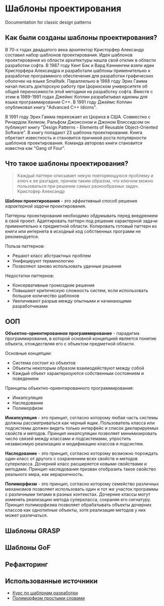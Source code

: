 # Шаблоны проектирования

Documentation for classic design patterns

## Как были созданы шаблоны проектирования?

В 70-х годах двадцатого века архитектор Кристорфер Александр составил набор шаблонов проектирования. Идея шаблонов проектирования из области архитектуры нашла свой отклик в области разработки софта. В 1987 году Кент Бэк и Вард Каннингем взяли идеи Кристорфера Александра и разработали шаблоны применительно к разработке программного обеспечения для разработки графических оболочек на языке Smalltalk. Параллельно в 1988 году Эрих Гамма начал писать докторскую работу при Цюрихском университете об общей переносимости этой методики на разработку cофта. Вместе с этим в 1989-1991 годах Джеймс Коплин разрабатывал идиомы для языка программирования C++. В 1991 году Джеймс Коплин опубликовал книгу "Advanced C++ Idioms".

В 1991 году Эрих Гамма переезжает из Цюриха в США. Совместно с Ричардом Хелмом, Ральфом Джонсоном и Джоном Влиссидсом он публикует книгу "Design Patterns - Elements of Reusable Object-Oriented Software". В книгу попадают 23 шаблона проектирования. Книга обретает известность и становится причиной роста популярности шаблонов проектирования. Команда авторово книги становится известна как "Gang of Four".

## Что такое шаблоны проектирования?

> Каждый паттерн описывает некую повторяющуюся проблему и ключ к ее разгадке, причем таким образом, что ключом можно пользоваться при решении самых разнообразных задач. Кристофер Александр

**Шаблон проектирования** - это _эффективный_ способ решения _характерной задачи_ проектирования.

Паттерны проектирования необходимо обдумывать перед внедрением в свой проект. Адаптировать паттерн под решение характерной задачи применительно к предметной области. Копировать готовый паттерн из книги или интернета в исходный код собственных программ не рекомендуется.

Польза паттернов:
- Решают класс абстрактных проблем
- Унифицируют терминологию
- Позволяют заново использовать удачные решения

Недостатки паттернов:
- Консервативные громоздкие решения
- Повышают критическую сложность систем, если использовать большое количество шаблонов
- Увеличивают разрыв между опытными и начинающими разработчиками

## ООП

**Объектно-ориентированное программирование** - парадигма программирования, в которой основной концепцией является понятие объекта, отождествляя его с объектом предметной области.

Основные концепции:
- Система состоит из объектов
- Объекты некоторым образом взаимодействуют между собой
- Каждый объект характеризуются собственным состоянием и поведением

Принципы объектно-ориентированного программирования:
- Инкапсуляция
- Наследование
- Полиморфизм

**Инкапсуляция** - это принцип, согласно которому любая часть системы должны рассматриваться как черный ящик. Пользователь класса или подсистемы должен видеть только интерфейс и список декларируемых свойств и методов. Принцип инкапсуляции позволяет минимизировать число связей между классами и подсистемами, упростить независимую реализацию и модификацию классов и подсистем.

**Наследование** - это принцип, согласно которому возможно порождать один класс от другого с сохранением всех свойств и методов суперкласса. Дочерний класс расширяется новыми свойствами и методами. Принцип наследования призван отобразить такое свойство реального мира, как иерархичность.

**Полиморфизм** - это принцип, согласно которому семейство различных механизмов позволяет использовать один и тот же участок программы с различными типами в разных контекстах. Дочерние классы могут изменять реализацию метода суперкласса, сохраняя его сигнатуру. Принцип полиморфизма позволяет обрабатывать объекты дочерних классов как однотипные объекты, хотя реализация методов у них может различаться.

## Шаблоны GRASP

## Шаблоны GoF

## Рефакторинг

## Использованные источники

- [Курс по шаблонам разработки](https://www.youtube.com/watch?v=S-RjiMAxHio&list=PLmqFxxywkatStbd9hdzVOS1hZa9dc56k4)
- [Полиморфизм простыми словами](https://medium.com/devschacht/polymorphism-207d9f9cd78)
